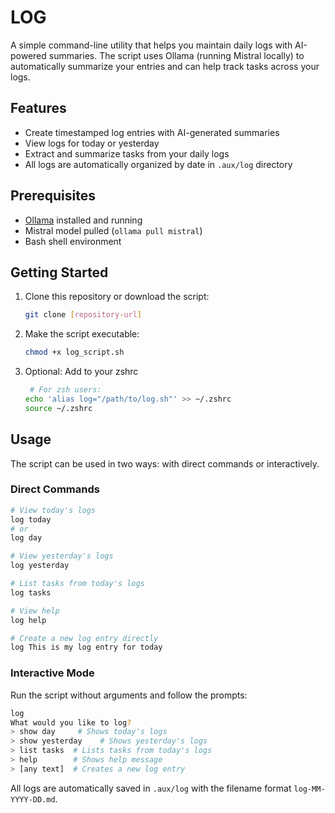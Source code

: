 # LOG

A simple command-line utility that helps you maintain daily logs with AI-powered summaries. The script uses Ollama (running Mistral locally) to automatically summarize your entries and can help track tasks across your logs.

## Features

- Create timestamped log entries with AI-generated summaries
- View logs for today or yesterday
- Extract and summarize tasks from your daily logs
- All logs are automatically organized by date in `.aux/log` directory

## Prerequisites

- [Ollama](https://ollama.ai/) installed and running
- Mistral model pulled (`ollama pull mistral`)
- Bash shell environment

## Getting Started

1. Clone this repository or download the script:

   ```bash
   git clone [repository-url]
   ```

2. Make the script executable:

   ```bash
   chmod +x log_script.sh
   ```

3. Optional: Add to your zshrc
   ```bash
    # For zsh users:
   echo 'alias log="/path/to/log.sh"' >> ~/.zshrc
   source ~/.zshrc
   ```

## Usage

The script can be used in two ways: with direct commands or interactively.

### Direct Commands

```bash
# View today's logs
log today
# or
log day

# View yesterday's logs
log yesterday

# List tasks from today's logs
log tasks

# View help
log help

# Create a new log entry directly
log This is my log entry for today
```

### Interactive Mode

Run the script without arguments and follow the prompts:

```bash
log
What would you like to log?
> show day     # Shows today's logs
> show yesterday    # Shows yesterday's logs
> list tasks  # Lists tasks from today's logs
> help        # Shows help message
> [any text]  # Creates a new log entry
```

All logs are automatically saved in `.aux/log` with the filename format `log-MM-YYYY-DD.md`.
